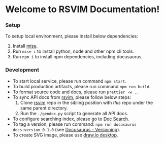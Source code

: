 # Welcome to RSVIM Documentation!

### Setup

To setup local environment, please install below dependencies:

1. Install [mise](https://github.com/jdx/mise).
2. Run `mise i` to install python, node and other npm cli tools.
3. Run `npm i` to install npm dependencies, including docusaurus.

### Development

- To start local service, please run command `npm start`.
- To build production artifacts, please run command `npm run build`.
- To format source code and docs, please run `prettier -w .`.
- To sync API docs from [rsvim](https://github.com/rsvim/rsvim), please follow below steps:
  1. Clone [rsvim](https://github.com/rsvim/rsvim) repo in the sibling position with _this_ repo under the same parent directory.
  2. Run the `./gendoc.py` script to generate all API docs.
- To configure searching index, please go to [Doc Search](https://docsearch.algolia.com/).
- To tag a version, please run command: `npm run docusaurus docs:version 0.1.0` (see [Docusaurus - Versioning](https://docusaurus.io/docs/versioning)).
- To create SVG image, please use [draw.io desktop](https://github.com/jgraph/drawio-desktop/releases).
